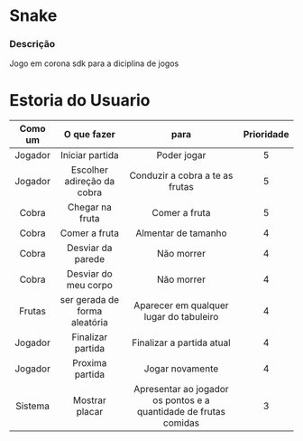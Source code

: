 # Snake

### Descrição
Jogo em corona sdk para a diciplina de jogos


# Estoria do Usuario

| Como um                | O que fazer              | para             |Prioridade|
| :-------------:          |:-------------:           | :-----:          |:----:     |
|Jogador                 | Iniciar partida          | Poder jogar      |5         |
|Jogador              |Escolher adireção da cobra|Conduzir a cobra a te as frutas           |5          |
|Cobra          |Chegar na fruta                  |Comer a fruta            |5          |
|Cobra          |Comer a fruta                  |Almentar de tamanho            |4          |
|Cobra          |Desviar da parede                  |Não morrer            |4          |
|Cobra          |Desviar do meu corpo                  |Não morrer            |4          |
|Frutas         |ser gerada de forma aleatória                 |Aparecer em qualquer lugar do tabuleiro            |4          |
|Jogador        |Finalizar partida                 |Finalizar a partida atual            |4          |
|Jogador         |Proxima partida                |Jogar novamente            |4          |
|Sistema         |Mostrar placar                 |Apresentar ao jogador os pontos e a quantidade de frutas comidas            |3          |



